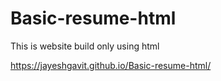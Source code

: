 # Basic-resume-html
This is website build only using html

https://jayeshgavit.github.io/Basic-resume-html/
